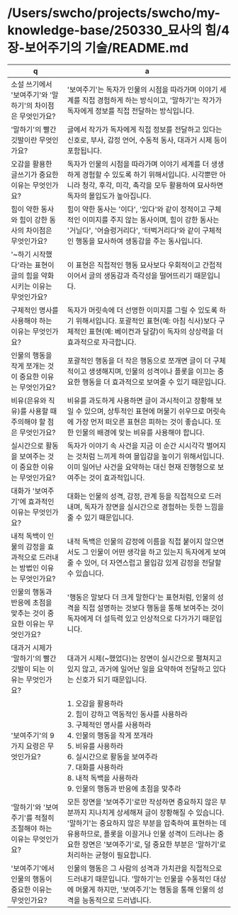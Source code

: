 # /Users/swcho/projects/swcho/my-knowledge-base/250330_묘사의 힘/4장-보어주기의 기술/README.md

 q  | a
--- | ---
소설 쓰기에서 '보여주기'와 '말하기'의 차이점은 무엇인가요?	| '보여주기'는 독자가 인물의 시점을 따라가며 이야기 세계를 직접 경험하게 하는 방식이고, '말하기'는 작가가 독자에게 정보를 직접 전달하는 방식입니다.
'말하기'의 빨간 깃발이란 무엇인가요?	| 글에서 작가가 독자에게 직접 정보를 전달하고 있다는 신호로, 부사, 감정 언어, 수동적 동사, 대과거 시제 등이 포함됩니다.
오감을 활용한 글쓰기가 중요한 이유는 무엇인가요?	| 독자가 인물의 시점을 따라가며 이야기 세계를 더 생생하게 경험할 수 있도록 하기 위해서입니다. 시각뿐만 아니라 청각, 후각, 미각, 촉각을 모두 활용하여 묘사하면 독자의 몰입도가 높아집니다.
힘이 약한 동사와 힘이 강한 동사의 차이점은 무엇인가요?	| 힘이 약한 동사는 '이다', '있다'와 같이 정적이고 구체적인 이미지를 주지 않는 동사이며, 힘이 강한 동사는 '거닐다', '어슬렁거리다', '터벅거리다'와 같이 구체적인 행동을 묘사하여 생동감을 주는 동사입니다.
'~하기 시작했다'라는 표현이 글의 힘을 약화시키는 이유는 무엇인가요?	| 이 표현은 직접적인 행동 묘사보다 우회적이고 간접적이어서 글의 생동감과 즉각성을 떨어뜨리기 때문입니다.
구체적인 명사를 사용해야 하는 이유는 무엇인가요?	| 독자가 머릿속에 더 선명한 이미지를 그릴 수 있도록 하기 위해서입니다. 포괄적인 표현(예: 아침 식사)보다 구체적인 표현(예: 베이컨과 달걀)이 독자의 상상력을 더 효과적으로 자극합니다.
인물의 행동을 작게 쪼개는 것이 중요한 이유는 무엇인가요?	| 포괄적인 행동을 더 작은 행동으로 쪼개면 글이 더 구체적이고 생생해지며, 인물의 성격이나 플롯을 이끄는 중요한 행동을 더 효과적으로 보여줄 수 있기 때문입니다.
비유(은유와 직유)를 사용할 때 주의해야 할 점은 무엇인가요?	| 비유를 과도하게 사용하면 글이 과시적이고 장황해 보일 수 있으며, 상투적인 표현에 머물기 쉬우므로 머릿속에 가장 먼저 떠오른 표현은 피하는 것이 좋습니다. 또한 인물의 배경에 맞는 비유를 사용해야 합니다.
실시간으로 활동을 보여주는 것이 중요한 이유는 무엇인가요?	| 독자가 이야기 속 사건을 지금 이 순간 시시각각 벌어지는 것처럼 느끼게 하여 몰입감을 높이기 위해서입니다. 이미 일어난 사건을 요약하는 대신 현재 진행형으로 보여주는 것이 효과적입니다.
대화가 '보여주기'에 효과적인 이유는 무엇인가요?	| 대화는 인물의 성격, 감정, 관계 등을 직접적으로 드러내며, 독자가 장면을 실시간으로 경험하는 듯한 느낌을 줄 수 있기 때문입니다.
내적 독백이 인물의 감정을 효과적으로 드러내는 방법인 이유는 무엇인가요?	| 내적 독백은 인물의 감정에 이름을 직접 붙이지 않으면서도 그 인물이 어떤 생각을 하고 있는지 독자에게 보여줄 수 있어, 더 자연스럽고 몰입감 있게 감정을 전달할 수 있습니다.
인물의 행동과 반응에 초점을 맞추는 것이 중요한 이유는 무엇인가요?	| '행동은 말보다 더 크게 말한다'는 표현처럼, 인물의 성격을 직접 설명하는 것보다 행동을 통해 보여주는 것이 독자에게 더 설득력 있고 인상적으로 다가가기 때문입니다.
대과거 시제가 '말하기'의 빨간 깃발이 되는 이유는 무엇인가요?	| 대과거 시제(~했었다)는 장면이 실시간으로 펼쳐지고 있지 않고, 과거에 일어난 일을 요약하여 전달하고 있다는 신호가 되기 때문입니다.
'보여주기'의 9가지 요령은 무엇인가요?	| 1. 오감을 활용하라<br/>2. 힘이 강하고 역동적인 동사를 사용하라<br/>3. 구체적인 명사를 사용하라<br/>4. 인물의 행동을 작게 쪼개라<br/>5. 비유를 사용하라<br/>6. 실시간으로 활동을 보여주라<br/>7. 대화를 사용하라<br/>8. 내적 독백을 사용하라<br/>9. 인물의 행동과 반응에 초점을 맞추라
'말하기'와 '보여주기'를 적절히 조절해야 하는 이유는 무엇인가요?	| 모든 장면을 '보여주기'로만 작성하면 중요하지 않은 부분까지 지나치게 상세해져 글이 장황해질 수 있습니다. '말하기'는 중요하지 않은 부분을 압축하여 표현하는 데 유용하므로, 플롯을 이끌거나 인물 성격이 드러나는 중요한 장면은 '보여주기'로, 덜 중요한 부분은 '말하기'로 처리하는 균형이 필요합니다.
'보여주기'에서 인물의 행동이 중요한 이유는 무엇인가요?	| 인물의 행동은 그 사람의 성격과 가치관을 직접적으로 드러내기 때문입니다. '말하기'는 인물을 수동적인 대상에 머물게 하지만, '보여주기'는 행동을 통해 인물의 성격을 능동적으로 드러냅니다.